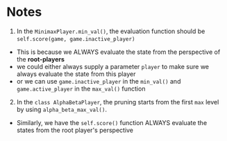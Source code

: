 # Notes

1. In the `MinimaxPlayer.min_val()`, the evaluation function should be `self.score(game, game.inactive_player)`
  - This is because we ALWAYS evaluate the state from the perspective of the **root-players**
  - we could either always supply a parameter `player` to make sure we always evaluate the state from this player
  - or we can use `game.inactive_player` in the `min_val()` and `game.active_player` in the `max_val()` function  

2. In the `class AlphaBetaPlayer`, the pruning starts from the first `max` level by using `alpha_beta_max_val()`.
  - Similarly, we have the `self.score()` function ALWAYS evaluate the states from the root player's perspective 
